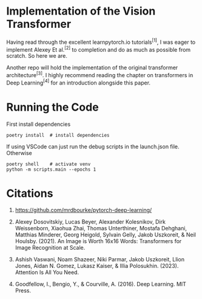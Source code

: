 # Implementation of the Vision Transformer

Having read through the excellent learnpytorch.io tutorials<sup>[1]</sup>, I was eager to implement Alexey Et al.<sup>[2]</sup> to completion and do as much as possible from scratch. So here we are.

Another repo will hold the implementation of the original transformer architecture<sup>[3]</sup>. I highly recommend reading the chapter on transformers in Deep Learning<sup>[4]</sup> for an introduction alongside this paper.

# Running the Code
First install dependencies

```
poetry install  # install dependencies
```

If using VSCode can just run the debug scripts in the launch.json file. Otherwise
```
poetry shell    # activate venv
python -m scripts.main --epochs 1
```

# Citations

1. https://github.com/mrdbourke/pytorch-deep-learning/

2. Alexey Dosovitskiy, Lucas Beyer, Alexander Kolesnikov, Dirk Weissenborn, Xiaohua Zhai, Thomas Unterthiner, Mostafa Dehghani, Matthias Minderer, Georg Heigold, Sylvain Gelly, Jakob Uszkoreit, & Neil Houlsby. (2021). An Image is Worth 16x16 Words: Transformers for Image Recognition at Scale.

3. Ashish Vaswani, Noam Shazeer, Niki Parmar, Jakob Uszkoreit, Llion Jones, Aidan N. Gomez, Lukasz Kaiser, & Illia Polosukhin. (2023). Attention Is All You Need.

4. Goodfellow, I., Bengio, Y., & Courville, A. (2016). Deep Learning. MIT Press.
